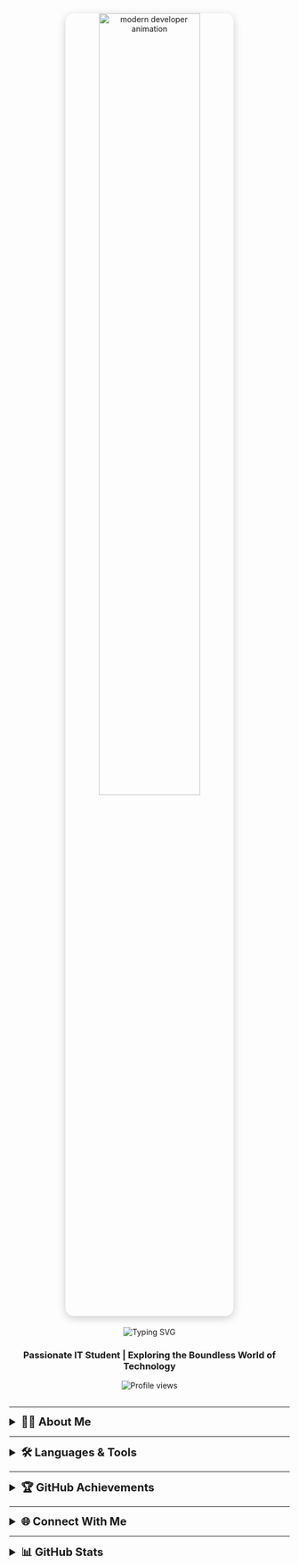 <!-- ✨ Modern GitHub Profile README for Heshani Wickramasinghe -->
<p align="center" style="margin-top: -10px; margin-bottom: 20px;">
  <img src="https://media.giphy.com/media/ZVik7pBtu9dNS/giphy.gif" alt="modern developer animation" width="60%" style="border-radius: 15px; box-shadow: 0 4px 15px rgba(0,0,0,0.2);" />
</p>

<!-- ⌨️ Typing animation with gold font color -->
<p align="center">
  <img src="https://readme-typing-svg.herokuapp.com?font=Fira+Code&size=24&pause=1000&center=true&vCenter=true&width=650&color=FFD700&lines=Hi+%F0%9F%91%8B%2C+I'm+Heshani+Wickramasinghe" alt="Typing SVG" />
</p>

<h3 align="center">Passionate IT Student | Exploring the Boundless World of Technology</h3>

<p align="center" style="margin-bottom: 30px;">
  <img src="https://komarev.com/ghpvc/?username=heshani&label=Profile%20Views&color=0e75b6&style=flat-square" alt="Profile views" />
</p>

---

<details>
  <summary style="font-size: 20px; font-weight: bold; cursor: pointer;">👩‍💻 About Me</summary>

- 🌱 Currently learning: **React, Vue, UI/UX Design**  
- 🎓 Undergraduate at: **SLIIT**  
- 💬 Ask me about: **Frontend Development, Web Technologies**  
- 📫 Reach me at: **[wickramasinghheshani@gmail.com](mailto:wickramasinghheshani@gmail.com)**  
- ⚡ Fun fact: People call me **Heshani!**

</details>

---

<details>
  <summary style="font-size: 20px; font-weight: bold; cursor: pointer;">🛠️ Languages & Tools</summary>

<p align="left" style="line-height: 1.8; margin-top: 0;">
  <img src="https://cdn.jsdelivr.net/gh/devicons/devicon/icons/html5/html5-original.svg" width="36" />
  <img src="https://cdn.jsdelivr.net/gh/devicons/devicon/icons/css3/css3-original.svg" width="36" />
  <img src="https://cdn.jsdelivr.net/gh/devicons/devicon/icons/javascript/javascript-original.svg" width="36" />
  <img src="https://cdn.jsdelivr.net/gh/devicons/devicon/icons/react/react-original.svg" width="36" />
  <img src="https://cdn.jsdelivr.net/gh/devicons/devicon/icons/vuejs/vuejs-original.svg" width="36" />
  <img src="https://cdn.jsdelivr.net/gh/devicons/devicon/icons/bootstrap/bootstrap-original.svg" width="36" />
  <img src="https://cdn.jsdelivr.net/gh/devicons/devicon/icons/java/java-original.svg" width="36" />
  <img src="https://cdn.jsdelivr.net/gh/devicons/devicon/icons/c/c-original.svg" width="36" />
  <img src="https://cdn.jsdelivr.net/gh/devicons/devicon/icons/cplusplus/cplusplus-original.svg" width="36" />
  <img src="https://cdn.jsdelivr.net/gh/devicons/devicon/icons/mysql/mysql-original-wordmark.svg" width="36" />
  <img src="https://cdn.jsdelivr.net/gh/devicons/devicon/icons/php/php-original.svg" width="36" />
  <img src="https://cdn.jsdelivr.net/gh/devicons/devicon/icons/git/git-original.svg" width="36" />
  <img src="https://cdn.jsdelivr.net/gh/devicons/devicon/icons/googlecloud/googlecloud-original.svg" width="36" />
  <img src="https://cdn.jsdelivr.net/gh/devicons/devicon/icons/android/android-original.svg" width="36" />
</p>

</details>

---

<details>
  <summary style="font-size: 20px; font-weight: bold; cursor: pointer;">🏆 GitHub Achievements</summary>

<p align="center" style="margin: 30px 0;">
  <img src="https://github-profile-trophy.vercel.app/?username=heshani&theme=onedark&no-frame=true&margin-w=15&title=Followers,Stars,Commits,Repositories,PullRequest" alt="GitHub Trophies" />
</p>

</details>

---

<details>
  <summary style="font-size: 20px; font-weight: bold; cursor: pointer;">🌐 Connect With Me</summary>

<p align="center" style="margin-bottom: 40px;">
  <a href="https://facebook.com/heshani.wickramasinghe" target="_blank" rel="noopener noreferrer" style="margin-right: 15px;">
    <img src="https://img.shields.io/badge/Facebook-1877F2?style=for-the-badge&logo=facebook&logoColor=white" alt="Facebook" />
  </a>
  <a href="https://instagram.com/he_s_ha_ni_" target="_blank" rel="noopener noreferrer">
    <img src="https://img.shields.io/badge/Instagram-E4405F?style=for-the-badge&logo=instagram&logoColor=white" alt="Instagram" />
  </a>
</p>

</details>

---

<details>
  <summary style="font-size: 20px; font-weight: bold; cursor: pointer;">📊 GitHub Stats</summary>

<div align="center" style="display: flex; justify-content: center; gap: 15px; flex-wrap: wrap; margin-bottom: 40px;">

  <img src="https://github-readme-stats.vercel.app/api?username=heshani&show_icons=true&theme=onedark&hide_border=true&border_radius=10" width="48%" alt="GitHub stats" />
  <img src="https://github-readme-streak-stats.herokuapp.com/?user=heshani&theme=onedark&hide_border=true&border_radius=10" width="48%" alt="GitHub streak" />
  
</div>

<div align="center" style="margin-bottom: 40px;">
  <img src="https://github-readme-stats.vercel.app/api/top-langs/?username=heshani&layout=compact&theme=onedark&hide_border=true&border_radius=10" width="50%" alt="Top Languages" />
</div>

</details>
